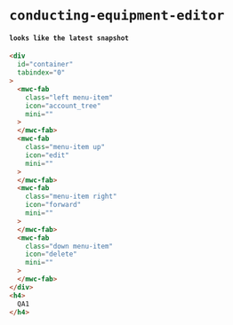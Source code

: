 # `conducting-equipment-editor`

#### `looks like the latest snapshot`

```html
<div
  id="container"
  tabindex="0"
>
  <mwc-fab
    class="left menu-item"
    icon="account_tree"
    mini=""
  >
  </mwc-fab>
  <mwc-fab
    class="menu-item up"
    icon="edit"
    mini=""
  >
  </mwc-fab>
  <mwc-fab
    class="menu-item right"
    icon="forward"
    mini=""
  >
  </mwc-fab>
  <mwc-fab
    class="down menu-item"
    icon="delete"
    mini=""
  >
  </mwc-fab>
</div>
<h4>
  QA1
</h4>

```

